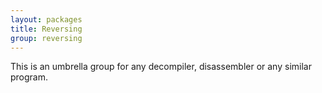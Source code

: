 ```yaml
---
layout: packages
title: Reversing
group: reversing
---
```


This is an umbrella group for any decompiler, disassembler or any similar program.
     